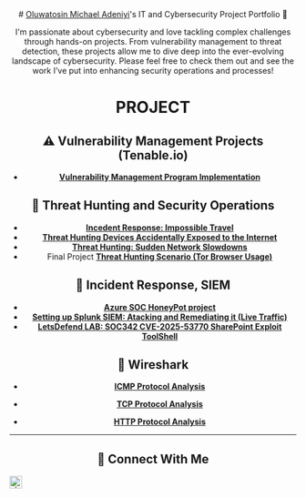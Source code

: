 <header>
# <a href="https://www.linkedin.com/in/-adeniyi">Oluwatosin Michael Adeniyi</a>'s IT and Cybersecurity Project Portfolio 🔐

I'm passionate about cybersecurity and love tackling complex challenges through hands-on projects. From vulnerability management to threat detection, these projects allow me to dive deep into the ever-evolving landscape of cybersecurity. Please feel free to check them out and see the work I’ve put into enhancing security operations and processes!

# PROJECT

## ⚠️ Vulnerability Management Projects (Tenable.io)

- **[Vulnerability Management Program Implementation](https://github.com/Michaael01/vulnerability-management-program)**

## 🚨 Threat Hunting and Security Operations
- **[Incedent Response: Impossible Travel ](https://github.com/Michaael01/Incedent-Response-Impossible-Travel)**
- **[Threat Hunting Devices Accidentally Exposed to the Internet](https://github.com/Michaael01/Threat-Hunting-Devices-Accidentally-Exposed-to-the-Internet)**
- **[Threat Hunting: Sudden Network Slowdowns](https://github.com/Michaael01/Threat-Hunting-Sudden-Network-Slowdowns)**
- Final Project **[Threat Hunting Scenario (Tor Browser Usage)](https://github.com/Michaael01/Threat-Hunting-Scenario-Tor-Browser-Usage-Project)**

## 🚨 Incident Response, SIEM
- **[Azure SOC HoneyPot project](https://github.com/Michaael01/SOC-Analyst-Lab/blob/main/Azure%20SOC%20Honey%20Pot%20project.md)**
- **[Setting up Splunk SIEM: Atacking and Remediating it (Live Traffic)](https://github.com/Michaael01/Setting-up-Splunk-SIEM-Attacking-and-Remediating-it)**
- **[LetsDefend LAB: SOC342 CVE-2025-53770 SharePoint Exploit ToolShell](https://github.com/Michaael01/LetsDefend--SOC-342-CVE-2025-53770-SharePoint-Exploit-ToolShell)**



## 🚨 Wireshark
- **[ICMP Protocol Analysis](https://github.com/Michaael01/Wireshark)**

- **[TCP Protocol Analysis](https://github.com/Michaael01/TCP-Protocol-Analysis)**

- **[HTTP Protocol Analysis](https://github.com/Michaael01/HTTP-Protocol-Analysis)**
<hr/>

## 🤳 Connect With Me

[<img align="left" alt=" | LinkedIn" width="22px" src="https://cdn.jsdelivr.net/npm/simple-icons@v3/icons/linkedin.svg" />][linkedin]

[linkedin]: https://linkedin.com/in/-michael-o-adeniyi

<!--
<img width="35" alt="image" src="https://github.com/user-attachments/assets/2f41c7cd-5ea8-4475-b451-a37161b6c3fb"> 
<img width="35" alt="image" src="https://github.com/user-attachments/assets/77649969-9910-4994-8b96-74a116cfb2a8">

